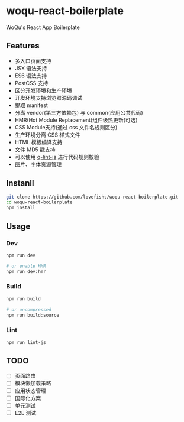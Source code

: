 # woqu-react-boilerplate

WoQu's React App Boilerplate

## Features

* 多入口页面支持
* JSX 语法支持
* ES6 语法支持
* PostCSS 支持
* 区分开发环境和生产环境
* 开发环境支持浏览器源码调试
* 提取 manifest
* 分离 vendor(第三方依赖包) 与 common(应用公共代码)
* HMR(Hot Module Replacement)组件级热更新(可选)
* CSS Module支持(通过 css 文件名规则区分)
* 生产环境分离 CSS 样式文件
* HTML 模板编译支持
* 文件 MD5 戳支持
* 可以使用 [q-lint-js](https://github.com/lovefishs/q-lint-js) 进行代码规则校验
* 图片、字体资源管理

## Instanll

```bash
git clone https://github.com/lovefishs/woqu-react-boilerplate.git
cd woqu-react-boilerplate
npm install
```

## Usage

### Dev

```bash
npm run dev

# or enable HMR
npm run dev:hmr
```

### Build

```bash
npm run build

# or uncompressed
npm run build:source
```

### Lint

```bash
npm run lint-js
```

## TODO

* [ ] 页面路由
* [ ] 模块懒加载策略
* [ ] 应用状态管理
* [ ] 国际化方案
* [ ] 单元测试
* [ ] E2E 测试
